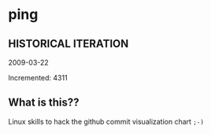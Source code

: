 # ping

## HISTORICAL ITERATION
2009-03-22

Incremented: 4311

## What is this?? 
Linux skills to hack the github commit visualization chart `;-)`
